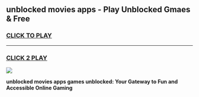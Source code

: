 
## unblocked movies apps - Play Unblocked Gmaes & Free
<h3>
<a href="https://news.freeplayer.one?title=unblocked_movies_apps&ref=23F">CLICK TO PLAY</a></h3>
<hr>

<h3>
<a href="https://news.freeplayer.one?title=unblocked_movies_apps&ref=23F">CLICK 2 PLAY</a>
  
</h3>

<a href="https://news.freeplayer.one?title=unblocked_movies_apps&ref=23F/"><img src="https://clearcache.store/games.png"></a>


**unblocked movies apps games unblocked: Your Gateway to Fun and Accessible Online Gaming**
